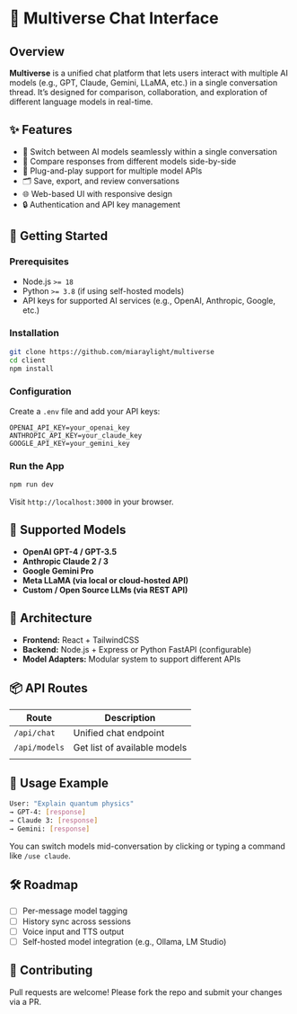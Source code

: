 # 🧠 Multiverse Chat Interface

## Overview

**Multiverse** is a unified chat platform that lets users interact with multiple AI models (e.g., GPT, Claude, Gemini, LLaMA, etc.) in a single conversation thread. It’s designed for comparison, collaboration, and exploration of different language models in real-time.

## ✨ Features

- 🔁 Switch between AI models seamlessly within a single conversation
- 💬 Compare responses from different models side-by-side
- 🧩 Plug-and-play support for multiple model APIs
- 🗂️ Save, export, and review conversations
- 🌐 Web-based UI with responsive design
- 🔒 Authentication and API key management

## 🚀 Getting Started

### Prerequisites

- Node.js `>= 18`
- Python `>= 3.8` (if using self-hosted models)
- API keys for supported AI services (e.g., OpenAI, Anthropic, Google, etc.)

### Installation

```bash
git clone https://github.com/miaraylight/multiverse
cd client
npm install
```

### Configuration

Create a `.env` file and add your API keys:

```env
OPENAI_API_KEY=your_openai_key
ANTHROPIC_API_KEY=your_claude_key
GOOGLE_API_KEY=your_gemini_key
```

### Run the App

```bash
npm run dev
```

Visit `http://localhost:3000` in your browser.

## 🔌 Supported Models

- **OpenAI GPT-4 / GPT-3.5**
- **Anthropic Claude 2 / 3**
- **Google Gemini Pro**
- **Meta LLaMA (via local or cloud-hosted API)**
- **Custom / Open Source LLMs (via REST API)**

## 📐 Architecture

- **Frontend:** React + TailwindCSS
- **Backend:** Node.js + Express or Python FastAPI (configurable)
- **Model Adapters:** Modular system to support different APIs

## 📦 API Routes

| Route            | Description                   |
|------------------|-------------------------------|
| `/api/chat`      | Unified chat endpoint         |
| `/api/models`    | Get list of available models  |
   |   |

## 🤖 Usage Example

```bash
User: "Explain quantum physics"
→ GPT-4: [response]
→ Claude 3: [response]
→ Gemini: [response]
```

You can switch models mid-conversation by clicking or typing a command like `/use claude`.

## 🛠️ Roadmap

- [ ] Per-message model tagging
- [ ] History sync across sessions
- [ ] Voice input and TTS output
- [ ] Self-hosted model integration (e.g., Ollama, LM Studio)

## 🤝 Contributing

Pull requests are welcome! Please fork the repo and submit your changes via a PR.